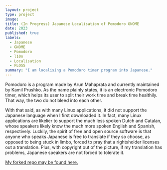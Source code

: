 ```yaml
---
layout: project
type: project
image: 
title: (In Progress) Japanese Localisation of Pomodoro GNOME
date: 2023
published: true
labels:
  - Japanese
  - GNOME
  - Pomodoro
  - l10n
  - Localisation
  - FLOSS
summary: "I am localising a Pomodoro timer program into Japanese."
---
```

Pomodoro is a program made by Arun Mahaprata and currently maintained by Kamil Prushko. As the name plainly states, it is an electronic Pomodoro timer, which helps its user to split their work time and break time healthily. That way, the two do not bleed into each other.

With that said, as with many Linux applications, it did not support the Japanese language when I first downloaded it. In fact, many Linux applications are likelier to support the much less spoken Dutch and Catalan, whose speakers likely know the much more spoken English and Spanish, respectively. Luckily, the spirit of free and open source software is that anyone who speaks Japanese is free to translate if they so choose, as opposed to being stuck in limbo, forced to pray that a rightsholder licenses out a translation. Plus, with copyright out of the picture, if my translation has problems, Japanese speakers are not forced to tolerate it.

[My forked repo may be found here.](https://github.com/moi-cest-matthew/gnome-pomodoro)